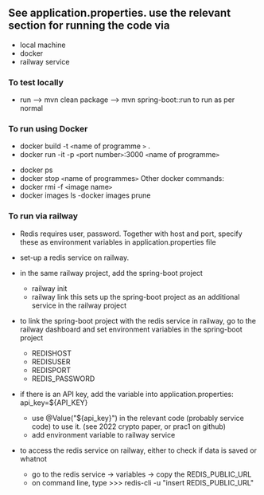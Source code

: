 ## See application.properties. use the relevant section for running the code via
- local machine
- docker
- railway service

### To test locally
- run  --> mvn clean package --> mvn spring-boot::run to run as per normal

### To run using Docker
- docker build -t `<`name of programme `>` .
- docker run -it -p `<`port number`>`:3000 `<`name of programme`>`
<!-- cos port 3000 is specified in dockerfile -->
- docker ps 
- docker stop `<`name of programmes`>`
Other docker commands:
- docker rmi -f `<`image name`>`
- docker images ls
-docker images prune

### To run via railway
- Redis requires user, password. Together with host and port, specify these as environment variables in application.properties file
- set-up a redis service on railway.
- in the same railway project, add the spring-boot project
    - railway init
    - railway link
this sets up the spring-boot project as an additional service in the railway project
- to link the spring-boot project with the redis service in railway, go to the railway dashboard and set environment variables in the spring-boot project 
    - REDISHOST
    - REDISUSER
    - REDISPORT
    - REDIS_PASSWORD

- if there is an API key, add the variable into application.properties: api_key=${API_KEY}
    - use @Value("${api_key}") in the relevant code (probably service code) to use it. (see 2022 crypto paper, or prac1 on github)
    - add environment variable to railway service

- to access the redis service on railway, either to check if data is saved or whatnot
    - go to the redis service -> variables -> copy the REDIS_PUBLIC_URL
    - on command line, type >>> redis-cli -u "insert REDIS_PUBLIC_URL"